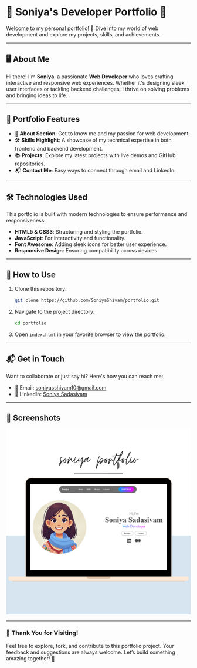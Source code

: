 
# 🌟 Soniya's Developer Portfolio 🌟

Welcome to my personal portfolio! 🚀 Dive into my world of web development and explore my projects, skills, and achievements.

---

## 🖥️ **About Me**

Hi there! I'm **Soniya**, a passionate **Web Developer** who loves crafting interactive and responsive web experiences. Whether it's designing sleek user interfaces or tackling backend challenges, I thrive on solving problems and bringing ideas to life.

---

## 📂 **Portfolio Features**

- 🎨 **About Section**: Get to know me and my passion for web development.  
- 🛠️ **Skills Highlight**: A showcase of my technical expertise in both frontend and backend development.  
- 📚 **Projects**: Explore my latest projects with live demos and GitHub repositories.  
- 📬 **Contact Me**: Easy ways to connect through email and LinkedIn.

---

## 🛠️ **Technologies Used**

This portfolio is built with modern technologies to ensure performance and responsiveness:

- **HTML5 & CSS3**: Structuring and styling the portfolio.  
- **JavaScript**: For interactivity and functionality.  
- **Font Awesome**: Adding sleek icons for better user experience.  
- **Responsive Design**: Ensuring compatibility across devices.  

---

## 📝 **How to Use**

1. Clone this repository:
   ```bash
   git clone https://github.com/SoniyaShivam/portfolio.git
   ```
2. Navigate to the project directory:
   ```bash
   cd portfolio
   ```
3. Open `index.html` in your favorite browser to view the portfolio.

---

## 📬 **Get in Touch**

Want to collaborate or just say hi? Here's how you can reach me:

- 📧 Email: [soniyasshivam10@gmail.com](mailto:soniyasshivam10@gmail.com)  
- 💼 LinkedIn: [Soniya Sadasivam](https://www.linkedin.com/in/soniya-sadasivam/)  

---

## 🎨 **Screenshots**

![Portfolio Screenshot 1](assets/FinalView.png)  



---

### 🌟 **Thank You for Visiting!**

Feel free to explore, fork, and contribute to this portfolio project. Your feedback and suggestions are always welcome. Let’s build something amazing together! 🌟

